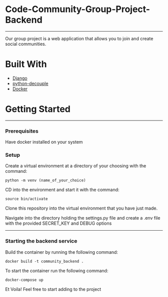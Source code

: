 # Code-Community-Group-Project-Backend
* * *
Our group project is a web application that allows you to join and create social communities.

# Built With
- [Django](https://www.djangoproject.com/)
- [python-decouple](https://pypi.org/project/python-decouple/)
- [Docker](https://www.docker.com/)
# Getting Started

* * *

### Prerequisites

Have docker installed on your system

### Setup

Create a virtual environment at a directory of your choosing with the command:

`python -m venv (name_of_your_choice)`

CD into the environment and start it with the command:

`source bin/activate`

Clone this repository into the virtual environment that you have just made.

Navigate into the directory holding the settings.py file and create a .env file with the provided SECRET_KEY and DEBUG options

* * *

### Starting the backend service

Build the container by running the following command:

`docker build -t community_backend .`

To start the container run the following command:

`docker-compose up`

Et Voila! Feel free to start adding to the project
